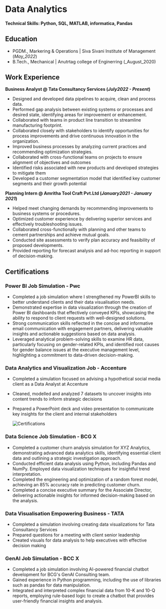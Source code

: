 # Data Analytics

#### Technical Skills: Python, SQL, MATLAB, informatica, Pandas

## Education						       		
- PGDM., Markering & Operations	| Siva Sivani Institute of Management (_May_2022_)			        		
- B.Tech., Mechanical | Anutrtag college of Enginerring (_August_2020)

## Work Experience
**Business Analyst @ Tata Consultancy Services (_July2022 - Present_)**
-	Designed and developed data pipelines to acquire, clean and process data.
-	Performed gap analysis between existing systems or processes and desired state, identifying areas for improvement or enhancement.
-	Collaborated with teams in product line transition to streamline manufacturing footprint.
-	Collaborated closely with stakeholders to identify opportunities for process improvements and drive continuous innovation in the organization.
-	Improved business processes by analyzing current practices and recommending optimization strategies.
-	Collaborated with cross-functional teams on projects to ensure alignment of objectives and outcomes
-	Identified risks associated with new products and developed strategies to mitigate them
-	Developed a customer segmentation model that identified key customer segments and their growth potential 


**Planning Intern @ Amritha Tool Craft Pvt.Ltd (_January2021 - January 2021_)**
- Helped meet changing demands by recommending improvements to business systems or procedures.
- Optimized customer experience by delivering superior services and effectively troubleshooting issues.
- Collaborated cross-functionally with planning and other teams to cement partnerships and achieve mutual goals.
- Conducted site assessments to verify plan accuracy and feasibility of proposed developments.
- Provided reporting for forecast analysis and ad-hoc reporting in support of decision-making.

## Certifications 
### Power BI Job Simulation - Pwc

- Completed a job simulation where I strengthened my PowerBI skills to better
   understand clients and their data visualisation needs.
- Demonstrated expertise in data visualization through the creation of Power BI
   dashboards that effectively conveyed KPIs, showcasing the ability to respond
   to client requests with well-designed solutions.
- Strong communication skills reflected in the concise and informative email
   communication with engagement partners, delivering valuable insights and
   actionable suggestions based on data analysis.
- Leveraged analytical problem-solving skills to examine HR data, particularly
   focusing on gender-related KPIs, and identified root causes for gender
   balance issues at the executive management level, highlighting a commitment
   to data-driven decision-making.
  
 ### Data Analytics and Visualization Job - Accenture

 - Completed a simulation focused on advising a hypothetical social media client
   as a Data Analyst at Accenture
 - Cleaned, modelled and analyzed 7 datasets to uncover insights into content
   trends to inform strategic decisions
 - Prepared a PowerPoint deck and video presentation to communicate key insights
   for the client and internal stakeholders

   ![Certifications](https://github.com/Darvemula-Ganesh/Data-Analytics/blob/1d7c53ff52eed4a3e123a5d2f0deb28c82adb96c/Certifications/Data%20Analytics%20and%20Visualization%20Job%20-%20Accenture.png)
 
 ### Data Science Job Simulation - BCG X

 - Completed a customer churn analysis simulation for XYZ Analytics,
   demonstrating advanced data analytics skills, identifying essential client
   data and outlining a strategic investigation approach.
 - Conducted efficient data analysis using Python, including Pandas and NumPy.
   Employed data visualization techniques for insightful trend interpretation.
 - Completed the engineering and optimization of a random forest model,
   achieving an 85% accuracy rate in predicting customer churn.
 - Completed a concise executive summary for the Associate Director, delivering
   actionable insights for informed decision-making based on the analysis.
 
 ### Data Visualisation Empowering Business - TATA

- Completed a simulation involving creating data visualizations for Tata
   Consultancy Services
- Prepared questions for a meeting with client senior leadership
- Created visuals for data analysis to help executives with effective decision
   making
   
 ### GenAI Job Simulation - BCC X
 
 - Completed a job simulation involving AI-powered financial chatbot development
   for BCG's GenAI Consulting team.
- Gained experience in Python programming, including the use of libraries such
   as pandas for data manipulation.
- Integrated and interpreted complex financial data from 10-K and 10-Q reports,
   employing rule-based logic to create a chatbot that provides user-friendly
   financial insights and analysis.


